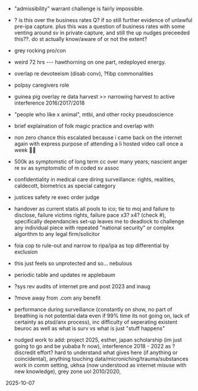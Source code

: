 - "admissibility" warrant challenge is fairly impossible. 

- ? is this over the business rates Q? if so still further evidence of unlawful pre-ipa capture. plus this was a question of business rates with some venting around sv in private capture, and still the up nudges preceeded this??. do st actually know/aware of or not the extent?  

- grey rocking pro/con  

- weird 72 hrs --- hawthorning on one part, redeployed energy.  

- overlap re devoteeism (disab conv), ?fibp commonalities  

- polpsy caregivers role  

- guinea pig overlay re data harvest >> narrowing harvest to active interference 2016/2017/2018  

- "people who like x animal", mtbi, and other rocky pseudoscience  

- brief explaination of folk magic practice and overlap with 

- non zero chance this escalated because i came back on the internet again with express purpose of attending a li hosted video call once a week 🤦‍♀️  

- 500k as symptomstic of long term cc over many years; nascient anger re sv as symptomstic of m coded sv assoc

- confidentiality in medical care diring surveillance: rights, realities, caldecott, biometrics as special category  

- justices safety re exec order judge  

- handover as current statis all pools to ico; tie to moj and failure to disclose, failure victims rights, failure pace x3? x4? (check #), specifically dependancies set-up leaves me to deadlock to challenge any individual piece with repeated "national security" or complex algorithm to any legal firm/solicitor  

- foia cop to rule-out and narrow to ripa/ipa as top differential by exclusion

- this just feels so unprotected and so... nebulous

- periodic table and updates re applebaum

- ?sys rev audits of internet pre and post 2023 and inaug

- ?move away from .com any benefit

- performance during surveillance (constantly on show, no part of breathing is not potential data even if 99% time its not going on, lack of certainty as ptsd/anx process), inc difficulty of seperating existent beuroc as well as what is surv vs what is just "stuff happens"  

- nudged work to add: project 2025, esther, japan scholarship (im just going to go and be yubaba fr now), interference 2018 - 2022 as ? discredit effort? hard to understand what gives here (if anything or coincidental), anything touching data/microniching/trauma/substances work in comm setting, ukhsa (now understood as internet misuse with new knowledge), grey zone uol 2010/2020, 

2025-10-07  
